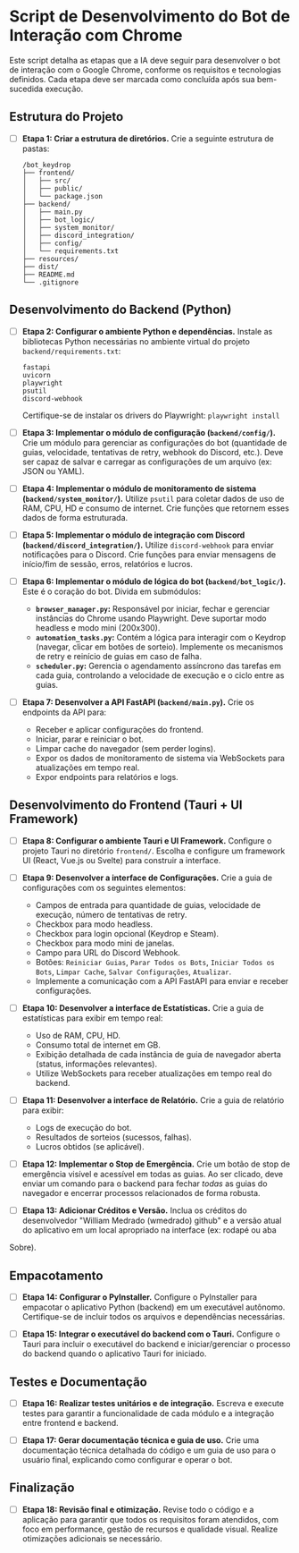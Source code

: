 # Script de Desenvolvimento do Bot de Interação com Chrome

Este script detalha as etapas que a IA deve seguir para desenvolver o bot de interação com o Google Chrome, conforme os requisitos e tecnologias definidos. Cada etapa deve ser marcada como concluída após sua bem-sucedida execução.

## Estrutura do Projeto

- [ ] **Etapa 1: Criar a estrutura de diretórios.**
  Crie a seguinte estrutura de pastas:
  ```
  /bot_keydrop
  ├── frontend/
  │   ├── src/
  │   ├── public/
  │   └── package.json
  ├── backend/
  │   ├── main.py
  │   ├── bot_logic/
  │   ├── system_monitor/
  │   ├── discord_integration/
  │   ├── config/
  │   └── requirements.txt
  ├── resources/
  ├── dist/
  ├── README.md
  └── .gitignore
  ```

## Desenvolvimento do Backend (Python)

- [ ] **Etapa 2: Configurar o ambiente Python e dependências.**
  Instale as bibliotecas Python necessárias no ambiente virtual do projeto `backend/requirements.txt`:
  ```
  fastapi
  uvicorn
  playwright
  psutil
  discord-webhook
  ```
  Certifique-se de instalar os drivers do Playwright:
  `playwright install`

- [ ] **Etapa 3: Implementar o módulo de configuração (`backend/config/`).**
  Crie um módulo para gerenciar as configurações do bot (quantidade de guias, velocidade, tentativas de retry, webhook do Discord, etc.). Deve ser capaz de salvar e carregar as configurações de um arquivo (ex: JSON ou YAML).

- [ ] **Etapa 4: Implementar o módulo de monitoramento de sistema (`backend/system_monitor/`).**
  Utilize `psutil` para coletar dados de uso de RAM, CPU, HD e consumo de internet. Crie funções que retornem esses dados de forma estruturada.

- [ ] **Etapa 5: Implementar o módulo de integração com Discord (`backend/discord_integration/`).**
  Utilize `discord-webhook` para enviar notificações para o Discord. Crie funções para enviar mensagens de início/fim de sessão, erros, relatórios e lucros.

- [ ] **Etapa 6: Implementar o módulo de lógica do bot (`backend/bot_logic/`).**
  Este é o coração do bot. Divida em submódulos:
  *   **`browser_manager.py`:** Responsável por iniciar, fechar e gerenciar instâncias do Chrome usando Playwright. Deve suportar modo headless e modo mini (200x300).
  *   **`automation_tasks.py`:** Contém a lógica para interagir com o Keydrop (navegar, clicar em botões de sorteio). Implemente os mecanismos de retry e reinício de guias em caso de falha.
  *   **`scheduler.py`:** Gerencia o agendamento assíncrono das tarefas em cada guia, controlando a velocidade de execução e o ciclo entre as guias.

- [ ] **Etapa 7: Desenvolver a API FastAPI (`backend/main.py`).**
  Crie os endpoints da API para:
  *   Receber e aplicar configurações do frontend.
  *   Iniciar, parar e reiniciar o bot.
  *   Limpar cache do navegador (sem perder logins).
  *   Expor os dados de monitoramento de sistema via WebSockets para atualizações em tempo real.
  *   Expor endpoints para relatórios e logs.

## Desenvolvimento do Frontend (Tauri + UI Framework)

- [ ] **Etapa 8: Configurar o ambiente Tauri e UI Framework.**
  Configure o projeto Tauri no diretório `frontend/`. Escolha e configure um framework UI (React, Vue.js ou Svelte) para construir a interface.

- [ ] **Etapa 9: Desenvolver a interface de Configurações.**
  Crie a guia de configurações com os seguintes elementos:
  *   Campos de entrada para quantidade de guias, velocidade de execução, número de tentativas de retry.
  *   Checkbox para modo headless.
  *   Checkbox para login opcional (Keydrop e Steam).
  *   Checkbox para modo mini de janelas.
  *   Campo para URL do Discord Webhook.
  *   Botões: `Reiniciar Guias`, `Parar Todos os Bots`, `Iniciar Todos os Bots`, `Limpar Cache`, `Salvar Configurações`, `Atualizar`.
  *   Implemente a comunicação com a API FastAPI para enviar e receber configurações.

- [ ] **Etapa 10: Desenvolver a interface de Estatísticas.**
  Crie a guia de estatísticas para exibir em tempo real:
  *   Uso de RAM, CPU, HD.
  *   Consumo total de internet em GB.
  *   Exibição detalhada de cada instância de guia de navegador aberta (status, informações relevantes).
  *   Utilize WebSockets para receber atualizações em tempo real do backend.

- [ ] **Etapa 11: Desenvolver a interface de Relatório.**
  Crie a guia de relatório para exibir:
  *   Logs de execução do bot.
  *   Resultados de sorteios (sucessos, falhas).
  *   Lucros obtidos (se aplicável).

- [ ] **Etapa 12: Implementar o Stop de Emergência.**
  Crie um botão de stop de emergência visível e acessível em todas as guias. Ao ser clicado, deve enviar um comando para o backend para fechar *todas* as guias do navegador e encerrar processos relacionados de forma robusta.

- [ ] **Etapa 13: Adicionar Créditos e Versão.**
  Inclua os créditos do desenvolvedor "William Medrado (wmedrado) github" e a versão atual do aplicativo em um local apropriado na interface (ex: rodapé ou aba 


Sobre).

## Empacotamento

- [ ] **Etapa 14: Configurar o PyInstaller.**
  Configure o PyInstaller para empacotar o aplicativo Python (backend) em um executável autônomo. Certifique-se de incluir todos os arquivos e dependências necessárias.

- [ ] **Etapa 15: Integrar o executável do backend com o Tauri.**
  Configure o Tauri para incluir o executável do backend e iniciar/gerenciar o processo do backend quando o aplicativo Tauri for iniciado.

## Testes e Documentação

- [ ] **Etapa 16: Realizar testes unitários e de integração.**
  Escreva e execute testes para garantir a funcionalidade de cada módulo e a integração entre frontend e backend.

- [ ] **Etapa 17: Gerar documentação técnica e guia de uso.**
  Crie uma documentação técnica detalhada do código e um guia de uso para o usuário final, explicando como configurar e operar o bot.

## Finalização

- [ ] **Etapa 18: Revisão final e otimização.**
  Revise todo o código e a aplicação para garantir que todos os requisitos foram atendidos, com foco em performance, gestão de recursos e qualidade visual. Realize otimizações adicionais se necessário.



